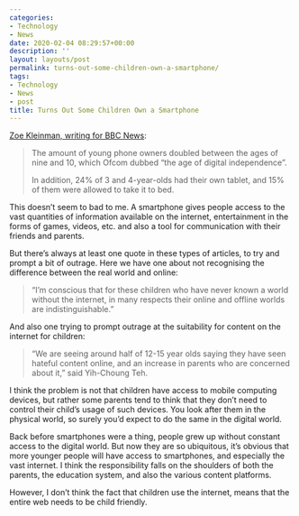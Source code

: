 ```yaml
---
categories:
- Technology
- News
date: 2020-02-04 08:29:57+00:00
description: ''
layout: layouts/post
permalink: turns-out-some-children-own-a-smartphone/
tags:
- Technology
- News
- post
title: Turns Out Some Children Own a Smartphone
---
```


<p><a href="https://www.bbc.co.uk/news/technology-51358192">Zoe Kleinman, writing for BBC News</a>:</p>
<blockquote><p>
  The amount of young phone owners doubled between the ages of nine and 10, which Ofcom dubbed &#8220;the age of digital independence&#8221;.</p>
<p>  In addition, 24% of 3 and 4-year-olds had their own tablet, and 15% of them were allowed to take it to bed.
</p></blockquote>
<p>This doesn&#8217;t seem to bad to me. A smartphone gives people access to the vast quantities of information available on the internet, entertainment in the forms of games, videos, etc. and also a tool for communication with their friends and parents.</p>
<p>But there&#8217;s always at least one quote in these types of articles, to try and prompt a bit of outrage. Here we have one about not recognising the difference between the real world and online:</p>
<blockquote><p>
  &#8220;I&#8217;m conscious that for these children who have never known a world without the internet, in many respects their online and offline worlds are indistinguishable.&#8221;
</p></blockquote>
<p>And also one trying to prompt outrage at the suitability for content on the internet for children:</p>
<blockquote><p>
  &#8220;We are seeing around half of 12-15 year olds saying they have seen hateful content online, and an increase in parents who are concerned about it,&#8221; said Yih-Choung Teh.
</p></blockquote>
<p>I think the problem is not that children have access to mobile computing devices, but rather some parents tend to think that they don&#8217;t need to control their child&#8217;s usage of such devices. You look after them in the physical world, so surely you&#8217;d expect to do the same in the digital world.</p>
<p>Back before smartphones were a thing, people grew up without constant access to the digital world. But now they are so ubiquitous, it&#8217;s obvious that more younger people will have access to smartphones, and especially the vast internet. I think the responsibility falls on the shoulders of both the parents, the education system, and also the various content platforms.</p>
<p>However, I don&#8217;t think the fact that children use the internet, means that the entire web needs to be child friendly.</p>